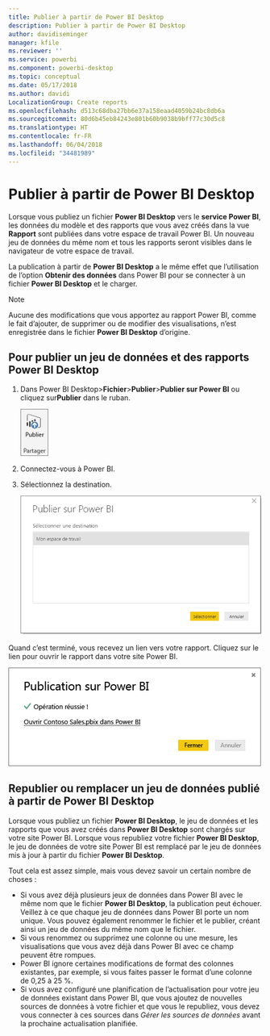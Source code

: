 ```yaml
---
title: Publier à partir de Power BI Desktop
description: Publier à partir de Power BI Desktop
author: davidiseminger
manager: kfile
ms.reviewer: ''
ms.service: powerbi
ms.component: powerbi-desktop
ms.topic: conceptual
ms.date: 05/17/2018
ms.author: davidi
LocalizationGroup: Create reports
ms.openlocfilehash: d513c68dba27bb6e37a158eaad4059b24bc8db6a
ms.sourcegitcommit: 80d6b45eb84243e801b60b9038b9bff77c30d5c8
ms.translationtype: HT
ms.contentlocale: fr-FR
ms.lasthandoff: 06/04/2018
ms.locfileid: "34481989"
---
```

# <a name="publish-from-power-bi-desktop"></a>Publier à partir de Power BI Desktop
Lorsque vous publiez un fichier **Power BI Desktop** vers le **service Power BI**, les données du modèle et des rapports que vous avez créés dans la vue **Rapport** sont publiées dans votre espace de travail Power BI. Un nouveau jeu de données du même nom et tous les rapports seront visibles dans le navigateur de votre espace de travail.

La publication à partir de **Power BI Desktop** a le même effet que l’utilisation de l’option **Obtenir des données** dans Power BI pour se connecter à un fichier **Power BI Desktop** et le charger.

> [!NOTE]
> Aucune des modifications que vous apportez au rapport Power BI, comme le fait d’ajouter, de supprimer ou de modifier des visualisations, n’est enregistrée dans le fichier **Power BI Desktop** d’origine.
> 
> 

## <a name="to-publish-a-power-bi-desktop-dataset-and-reports"></a>Pour publier un jeu de données et des rapports Power BI Desktop
1. Dans Power BI Desktop\>**Fichier**\>**Publier**\>**Publier sur Power BI** ou cliquez sur**Publier** dans le ruban.  

   ![Bouton Publier](media/desktop-upload-desktop-files/pbid_publish_publishbutton.png)

2. Connectez-vous à Power BI.
3. Sélectionnez la destination.

   ![Sélectionner la destination de la publication](media/desktop-upload-desktop-files/pbid_publish_select_destination.png)

Quand c’est terminé, vous recevez un lien vers votre rapport. Cliquez sur le lien pour ouvrir le rapport dans votre site Power BI.

![Boîte de dialogue de réussite de la publication](media/desktop-upload-desktop-files/pbid_publish_success.png)

## <a name="re-publish-or-replace-a-dataset-published-from-power-bi-desktop"></a>Republier ou remplacer un jeu de données publié à partir de Power BI Desktop
Lorsque vous publiez un fichier **Power BI Desktop**, le jeu de données et les rapports que vous avez créés dans **Power BI Desktop** sont chargés sur votre site Power BI. Lorsque vous republiez votre fichier **Power BI Desktop**, le jeu de données de votre site Power BI est remplacé par le jeu de données mis à jour à partir du fichier **Power BI Desktop**.

Tout cela est assez simple, mais vous devez savoir un certain nombre de choses :

* Si vous avez déjà plusieurs jeux de données dans Power BI avec le même nom que le fichier **Power BI Desktop**, la publication peut échouer. Veillez à ce que chaque jeu de données dans Power BI porte un nom unique. Vous pouvez également renommer le fichier et le publier, créant ainsi un jeu de données du même nom que le fichier.
* Si vous renommez ou supprimez une colonne ou une mesure, les visualisations que vous avez déjà dans Power BI avec ce champ peuvent être rompues. 
* Power BI ignore certaines modifications de format des colonnes existantes, par exemple, si vous faites passer le format d’une colonne de 0,25 à 25 %.
* Si vous avez configuré une planification de l’actualisation pour votre jeu de données existant dans Power BI, que vous ajoutez de nouvelles sources de données à votre fichier et que vous le republiez, vous devez vous connecter à ces sources dans *Gérer les sources de données* avant la prochaine actualisation planifiée.

